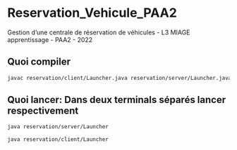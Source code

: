 # Reservation_Vehicule_PAA2
Gestion d’une centrale de réservation de véhicules - L3 MIAGE apprentissage - PAA2 - 2022

## Quoi compiler
```bash
javac reservation/client/Launcher.java reservation/server/Launcher.java
```
## Quoi lancer: Dans deux terminals séparés lancer respectivement
```bash
java reservation/server/Launcher 
```
```bash
java reservation/client/Launcher 
```
